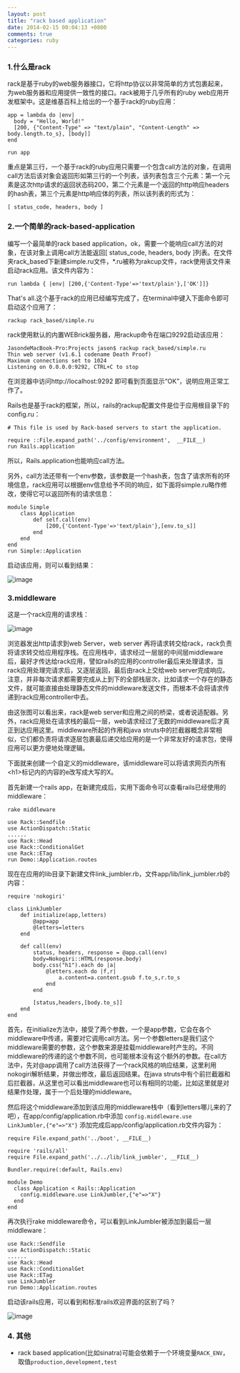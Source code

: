 ```yaml
---
layout: post
title: "rack based application"
date: 2014-02-15 00:04:13 +0800
comments: true
categories: ruby
---
```


### 1.什么是rack

rack是基于ruby的web服务器接口，它将http协议以非常简单的方式包裹起来，为web服务器和应用提供一致性的接口。rack被用于几乎所有的ruby web应用开发框架中。这是维基百科上给出的一个基于rack的ruby应用：

	app = lambda do |env|
	  body = "Hello, World!"
	  [200, {"Content-Type" => "text/plain", "Content-Length" => body.length.to_s}, [body]]
	end
	 
	run app

重点是第三行，一个基于rack的ruby应用只需要一个包含call方法的对象，在调用call方法后该对象会返回形如第三行的一个列表，该列表包含三个元素：第一个元素是这次http请求的返回状态码200，第二个元素是一个返回的http响应headers的hash表，第三个元素是http响应体的列表，所以该列表的形式为：

	[ status_code, headers, body ]

<!-- more -->

### 2.一个简单的rack-based-application

编写一个最简单的rack based application，ok，需要一个能响应call方法的对象，在该对象上调用call方法能返回[ status_code, headers, body ]列表。在文件夹rack_based下新建simple.ru文件，*.ru被称为rakcup文件，rack使用该文件来启动rack应用。该文件内容为：

	run lambda { |env| [200,{'Content-Type'=>'text/plain'},['OK']]}

That's all.这个基于rack的应用已经编写完成了，在terminal中键入下面命令即可启动这个应用了：

	rackup rack_based/simple.ru

rack使用默认的内置WEBrick服务器，用rackup命令在端口9292启动该应用：

	JasondeMacBook-Pro:Projects jason$ rackup rack_based/simple.ru 
	Thin web server (v1.6.1 codename Death Proof)
	Maximum connections set to 1024
	Listening on 0.0.0.0:9292, CTRL+C to stop

在浏览器中访问http://localhost:9292 即可看到页面显示“OK”，说明应用正常工作了。

Rails也是基于rack的框架，所以，rails的rackup配置文件是位于应用根目录下的config.ru：

	# This file is used by Rack-based servers to start the application.
	
	require ::File.expand_path('../config/environment',  __FILE__)
	run Rails.application

所以，Rails.application也能响应call方法。

另外，call方法还带有一个env参数，该参数是一个hash表，包含了请求所有的环境信息，rack应用可以根据env信息给予不同的响应，如下面将simple.ru略作修改，使得它可以返回所有的请求信息：

	module Simple
		class Application
			def self.call(env)
				[200,{'Content-Type'=>'text/plain'},[env.to_s]]
			end
		end
	end
	run Simple::Application

启动该应用，则可以看到结果：

![image](http://a.hiphotos.bdimg.com/album/s%3D550%3Bq%3D90%3Bc%3Dxiangce%2C100%2C100/sign=6bc04cf1d358ccbf1fbcb53f29e3cd03/9d82d158ccbf6c815814c9abbe3eb13533fa4056.jpg?referer=0e96044c8594a4c25334d21ba04c&x=.jpg)

### 3.middleware

这是一个rack应用的请求栈：

![image](http://e.hiphotos.bdimg.com/album/s%3D550%3Bq%3D90%3Bc%3Dxiangce%2C100%2C100/sign=70915c2796eef01f491418c0d0c5e818/8d5494eef01f3a29e9eb308d9b25bc315c607c56.jpg?referer=639819647d3e6709e71770cfbc4c&x=.jpg)

浏览器发出http请求到web Server，web server 再将请求转交给rack，rack负责将请求转交给应用程序栈。在应用栈中，请求经过一层层的中间层middleware后，最好才传达给rack应用，譬如rails的应用的controller最后来处理请求，当rack应用处理完请求后，又逐层返回，最后由rack上交给web server完成响应。注意，并非每次请求都需要完成从上到下的全部栈层次，比如请求一个存在的静态文件，就可能直接由处理静态文件的middleware发送文件，而根本不会将请求传递到rack应用controller中去。

由这张图可以看出来，rack是web server和应用之间的桥梁，或者说适配器。另外，rack应用处在请求栈的最后一层，web请求经过了无数的middleware后才真正到达应用这里。middleware所起的作用和java struts中的拦截器概念非常相似，它们都负责将请求逐层包裹最后递交给应用的是一个非常友好的请求包，使得应用可以更方便地处理逻辑。
      
下面就来创建一个自定义的middleware，该middleware可以将请求网页内所有\<h1>标记内的内容的e改写成大写的X。

首先新建一个rails app，在新建完成后，实用下面命令可以查看rails已经使用的middleware：

	rake middleware
	
	use Rack::Sendfile
	use ActionDispatch::Static
	......
	use Rack::Head
	use Rack::ConditionalGet
	use Rack::ETag
	run Demo::Application.routes

现在在应用的lib目录下新建文件link_jumbler.rb，文件app/lib/link_jumbler.rb的内容：

	require 'nokogiri'
	
	class LinkJumbler
		def initialize(app,letters)
			@app=app
			@letters=letters
		end
	
		def call(env)
			status, headers, response = @app.call(env)
			body=Nokogiri::HTML(response.body)
			body.css("h1").each do |a|
				@letters.each do |f,r|
					a.content=a.content.gsub f.to_s,r.to_s
				end
			end
	
			[status,headers,[body.to_s]]
		end
	end

首先，在initialize方法中，接受了两个参数，一个是app参数，它会在各个middleware中传递，需要对它调用call方法。另一个参数letters是我们这个middleware需要的参数，这个参数来源是挂载middleware时产生的。不同middleware的传递的这个参数不同，也可能根本没有这个额外的参数。在call方法中，先对@app调用了call方法获得了一个rack风格的响应结果，这里利用nokogiri解析结果，并做出修改，最后返回结果。在java struts中有个前拦截器和后拦截器，从这里也可以看出middleware也可以有相同的功能，比如这里就是对结果作处理，属于一个后处理的middleware。

然后将这个middleware添加到该应用的middleware栈中（看到letters哪儿来的了吧），在app/config/application.rb中添加
`config.middleware.use LinkJumbler,{"e"=>"X"}`
添加完成后app/config/application.rb文件内容为：

	require File.expand_path('../boot', __FILE__)

	require 'rails/all'
	require File.expand_path('../../lib/link_jumbler', __FILE__)

	Bundler.require(:default, Rails.env)
	
	module Demo
	  class Application < Rails::Application
	    config.middleware.use LinkJumbler,{"e"=>"X"}
	  end
	end

再次执行rake middleware命令，可以看到LinkJumbler被添加到最后一层middleware：

	use Rack::Sendfile
	use ActionDispatch::Static
	......
	use Rack::Head
	use Rack::ConditionalGet
	use Rack::ETag
	use LinkJumbler
	run Demo::Application.routes

启动该rails应用，可以看到和标准rails欢迎界面的区别了吗？

![image](http://b.hiphotos.bdimg.com/album/s%3D550%3Bq%3D90%3Bc%3Dxiangce%2C100%2C100/sign=513d3845adc379317968862cdbffc678/f636afc379310a559ad424b7b54543a983261084.jpg?referer=65c5a1751f950a7b2c227af4509b&x=.jpg)

### 4. 其他

* rack based application(比如sinatra)可能会依赖于一个环境变量`RACK_ENV`，取值`production,development,test`
